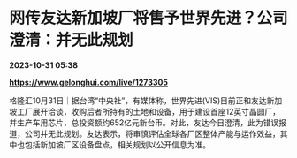 # 网传友达新加坡厂将售予世界先进？公司澄清：并无此规划

**2023-10-31 05:38**

**https://www.gelonghui.com/live/1273305**

格隆汇10月31日｜据台湾“中央社”，有媒体称，世界先进(VIS)目前正和友达新加坡工厂展开洽谈，收购后者所持有的土地和设备，用于建设首座12英寸晶圆厂，并生产车用芯片，总投资额约652亿元新台币。对此，友达今日澄清，此为错误报道，公司并无此规划。友达表示，将审慎评估全球各厂区整体产能与运作效益，其中也包括新加坡厂区设备盘点，相关规划以公开信息为准。